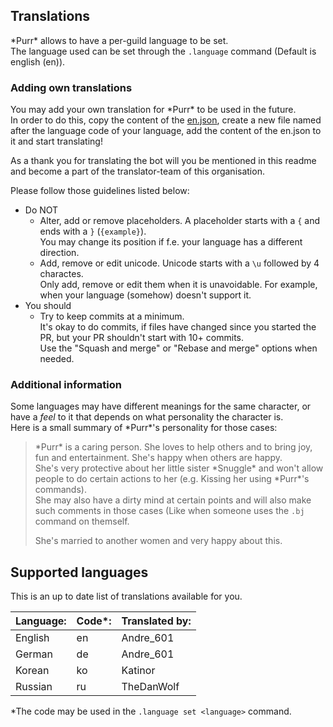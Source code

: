 ## Translations
\*Purr* allows to have a per-guild language to be set.  
The language used can be set through the `.language` command (Default is english (en)).

### Adding own translations
You may add your own translation for \*Purr* to be used in the future.  
In order to do this, copy the content of the [en.json](/lang/en.json), create a new file named after the language code of your language, add the content of the en.json to it and start translating!

As a thank you for translating the bot will you be mentioned in this readme and become a part of the translator-team of this organisation.

Please follow those guidelines listed below:
- Do NOT
  - Alter, add or remove placeholders. A placeholder starts with a `{` and ends with a `}` (`{example}`).  
  You may change its position if f.e. your language has a different direction.
  - Add, remove or edit unicode. Unicode starts with a `\u` followed by 4 charactes.  
  Only add, remove or edit them when it is unavoidable. For example, when your language (somehow) doesn't support it.
- You should
  - Try to keep commits at a minimum.  
  It's okay to do commits, if files have changed since you started the PR, but your PR shouldn't start with 10+ commits.  
  Use the "Squash and merge" or "Rebase and merge" options when needed.

### Additional information
Some languages may have different meanings for the same character, or have a *feel* to it that depends on what personality the character is.  
Here is a small summary of \*Purr*'s personality for those cases:  
> \*Purr* is a caring person. She loves to help others and to bring joy, fun and entertainment. She's happy when others are happy.  
> She's very protective about her little sister \*Snuggle* and won't allow people to do certain actions to her (e.g. Kissing her using \*Purr*'s commands).  
> She may also have a dirty mind at certain points and will also make such comments in those cases (Like when someone uses the `.bj` command on themself.
>
> She's married to another women and very happy about this.

## Supported languages
This is an up to date list of translations available for you.

| Language: | Code*: | Translated by: |
| --------- | ------ | -------------- |
| English   | en     | Andre_601      |
| German    | de     | Andre_601      |
| Korean    | ko     | Katinor        |
| Russian   | ru     | TheDanWolf     |

*The code may be used in the `.language set <language>` command.
